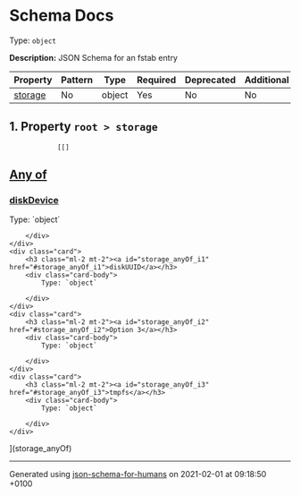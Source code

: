 # Schema Docs
Type: `object`

**Description:** JSON Schema for an fstab entry

| Property | Pattern | Type | Required | Deprecated | Additional | Description |
| -------- | ------- | ---- | -------- | ---------- | ---------- | ----------- |
| [storage](#storage)|No|object|Yes|No| No||

## <a name="storage"></a> 1. Property `root > storage`

                [[]
<a id="storage_anyOf" href="#storage_anyOf">
    <h2 class="handle ml-2 mt-2">
      <label>Any of</label>
    </h2>
</a>
    <div class="card">
        <h3 class="ml-2 mt-2"><a id="storage_anyOf_i0" href="#storage_anyOf_i0">diskDevice</a></h3>
        <div class="card-body">
            Type: `object`

        </div>
    </div>
    <div class="card">
        <h3 class="ml-2 mt-2"><a id="storage_anyOf_i1" href="#storage_anyOf_i1">diskUUID</a></h3>
        <div class="card-body">
            Type: `object`

        </div>
    </div>
    <div class="card">
        <h3 class="ml-2 mt-2"><a id="storage_anyOf_i2" href="#storage_anyOf_i2">Option 3</a></h3>
        <div class="card-body">
            Type: `object`

        </div>
    </div>
    <div class="card">
        <h3 class="ml-2 mt-2"><a id="storage_anyOf_i3" href="#storage_anyOf_i3">tmpfs</a></h3>
        <div class="card-body">
            Type: `object`

        </div>
    </div>
](storage_anyOf)

----------------------------------------------------------------------------------------------------------------------------
Generated using [json-schema-for-humans](https://github.com/coveooss/json-schema-for-humans) on 2021-02-01 at 09:18:50 +0100